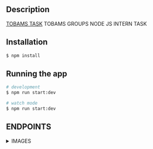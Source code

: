 ## Description

[TOBAMS TASK](https://github.com/flames-web/Tobam-Task.git) TOBAMS GROUPS NODE JS INTERN TASK

## Installation

```bash
$ npm install
```

## Running the app

```bash
# development
$ npm run start:dev

# watch mode
$ npm run start:dev


```

## ENDPOINTS

<details>
<summary>IMAGES</summary>

  <details>
  <summary>Get Images</summary>

    Request
    GET {baseUrl}/get_images
    No request body required


    Response

{
"images": [
{
 "url": "https://example.com",
        "filename": "Tobams/c2szff1phscc",
        "mimetype": "image/png",
        "_id": "imageId",
        "__v": 0
}
]
}

    Errors
    500 Internal Server Error - Something went wrong

  </details>

  <details>
  <summary>Upload Image</summary>

    Request
    Post {baseUrl}/upload

    Request Body
    "image"-"imageFile"

    Response

    {
    "message": "Image upload sucessful",
    "image": {
        "url": "https://example.com",
        "filename": "Tobams/c2szff1phscc",
        "mimetype": "image/png",
        "_id": "imageId",
        "__v": 0
    }
    }


    Errors Codes
    201 -Created
    400 BAD REQUEST - Invalid Image File
    500 - Internal Server Error - Something went wrong

  </details>
